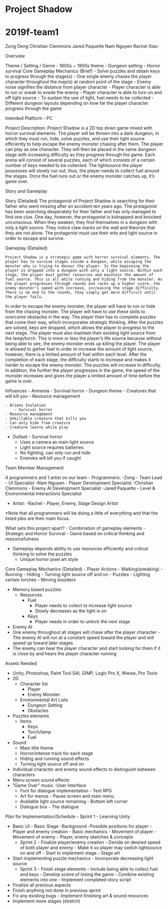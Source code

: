 # Project Shadow
# 2019f-team1

Zong Deng
Christian Clemmons
Jared Paquette
Nam Nguyen
Rachel Xiao

Overview

  Theme / Setting / Genre
	  - 1800s ~ 1900s theme
	  - Dungeon setting
    - Horror survival
  Core Gameplay Mechanics (Brief)
    - Solve puzzles and obtain keys to progress through the stage(s)
    - One single enemy chases the player character throughout the map(s) at 
      random point of the stage
    - Enemy noise signifies the distance from player character
    - Player character is able to run or sneak to evade the enemy
    - Player character is able to turn on and off light source
    - To sustain the use of light, fuel needs to be collected
    - Different dungeon layouts depending on how far the player character progress through the game

  Intended Platform
	  - PC 

Project Description:
	Project Shadow is a 2D top down game mixed with horror survival elements. The player will be thrown into a dark dungeon, in which they must run, hide, solve puzzles, and use their light source efficiently to help escape the enemy monster chasing after them. 
	The player can play as one character. They will then be placed in the same dungeon stage with increasing difficulty as they progress through the game. Each arena will consist of several puzzles, each of which consists of a certain number of keys needed to be collected. The lightsource the player possesses will slowly run out, thus, the player needs to collect fuel around the stages. Once the fuel runs out or the enemy monster catches up, it’s game over. 

Story and Gameplay

Story (Detailed)
  The protagonist of Project Shadow is searching for their father who went missing after an accident ten years ago. The protagonist has been searching desperately for their father and has only managed to find one clue. One day, however, the protagonist is kidnapped and knocked unconscious. When they awaken, they find themselves in a dungeon with only a light source. They notice claw marks on the wall and theorize that they are not alone. The protagonist must use their wits and light source in order to escape and survive.


Gameplay (Detailed)

	Project Shadow is a strategic game with horror survival elements. The player has to survive stages inside a dungeon, while escaping the monster who is trying to devour the player. In the beginning the player is dropped into a dungeon with only a light source. Within each stage, the player must gather resources and maintain the amount of fuel source. This is all while running and hiding from the monster. As the player progresses through rounds and racks up a higher score, the enemy monster’s speed with increase, increasing the stage difficulty. There is no end to the rounds, they simply get more difficult until the player fails. 
  In order to escape the enemy monster, the player will have to run or hide from the chasing monster. The player will have to use these skills to overcome obstacles in the way. The player then has to complete puzzles that come their way, which incorporates strategic thinking. After the puzzles are solved, keys are dropped, which allows the player to progress to the next stage. 
  The player must also maintain their existing light source from the lamp/torch. This is more or less the player’s life source because without being able to see, the enemy monster ends up killing the player. The player is allowed to gather fuel in order to increase the amount of light source, however, there is a limited amount of fuel within each level. 
After the completion of each stage, the difficulty starts to increase and makes it harder to escape the enemy monster. The puzzles will increase in difficulty. In addition, the further the player progresses in the game, the speed of the monster increases and gives the player a limited amount of time before the game is over.  

Influences
	- Amnesia
		- Survival horror
    - Dungeon theme
    - Creatures that will kill you
    - Resource management
    
	- Aliens Isolation
		- Survival horror
    - Resource management
    - Unkillable creature that kills you
    - Can only hide from creature
    - Creature learns while play

- Outlast
		- Survival horror
  - Uses a camera as main light source
  - Light source requires batteries
  - No fighting, can only run and hide
  - Enemies will kill you if caught


Team Member Management

4 programmers and 1 artist on our team
	- Programmers:
		-Zong
			- Team Lead
      - UI Specialist
  -Nam Nguyen
	    - Player Development Specialist
  -Christian Clemmons
	    - Enemy AI Development Specialist
  -Jared Paquette
	    - Level & Environmental Interactions Specialist
- Artist:
		-Rachel
			- Player, Enemy, Stage Design Artist	

*Note that all programmers will be doing a little of everything and that 
 the listed jobs are their main focus.
 
 
What sets this project apart?
	- Combination of gameplay elements
	- Strategic and Horror Survival
	- Game based on critical thinking and resourcefulness 
  - Gameplay depends ability to use resources efficiently and critical 
   	   thinking to solve the puzzles
	- Unique horror pixel art style 

Core Gameplay Mechanics (Detailed)
	- Player Actions
		- Walking(sneaking)
		- Running
		- Hiding
		- Turning light source off and on
    - Puzzles
    - Lighting certain torches
    - Moving boulders 
- Memory based puzzles
	- Resources
		- Fuel 
			- Player needs to collect to increase light source
			- Slowly decreases as the light is on
		- Keys
			- Player needs in order to unlock the next stage
- Enemy AI
- One enemy throughout all stages will chase after the player character
		- The enemy AI will run at a constant speed toward the player and 
  will speed up toward later stages
- The enemy can hear the player character and start looking for them if it is close by and hears the player character running

Assets Needed
- Unity, Photoshop, Paint Tool SAI, GIMP, Logic Pro X, Wwise, Pro Tools
- 2D
	- Character list
		- Player
		- Enemy Monster
	- Environmental Art Lists
		- Dungeon Setting
		- Obstacles
- Puzzles elements
	- Items
		- Keys
		- Torch/lamp
		- Fuel 
- Sound
	- Main title theme
	- Horror/intense track for each stage
	- Hiding and running sound effects
	- Turning light source off and on
- Individual character and enemy sound effects to distinguish between    
  characters
- Menu screen sound effects
- ”Game Over” music
-User Interface
	- Font for dialogue implementation - Text RPG
	- Art for menus - Pause screen and main menu
	- Available light source remaining - Bottom left corner
	- Dialogue box - The dialogue	

Plan for Implementation/Schedule
	- Sprint 1
			- Learning Unity 
- Basic UI 
				- Basic Stage
					-Background
					-Possible positions for player
			- Player and enemy creation
			- Basic mechanics
				- Movement of player
				- Movement of enemy
			- Player, enemy sketches & concepts
	- Sprint 2
			- Finalize player/enemy creation
			- Decide on desired speed of both player and enemy
			- Make it so player may switch lightsource on and off
			- Start to implement stage
				- Stage art
- Start implementing puzzle mechanics
				- Incorporate decreasing light source
	- Sprint 3
			- Finish stage elements
				- Include being able to collect fuel and keys
				- Develop scene of losing the game
			- Combine existing elements into one
			- Implement completed story script
- Finalize all previous aspects
- Finish anything not done in previous sprint
- Fix any existing bugs
			- Implement finishing art & sound resources 
- Implement more stages (stretch)
